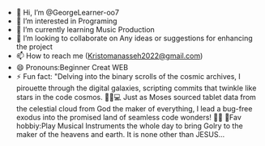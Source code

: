 - 👋 Hi, I’m @GeorgeLearner-oo7
- 👀 I’m interested in Programing 
- 🌱 I’m currently learning Music Production
- 💞️ I’m looking to collaborate on Any ideas or suggestions for enhancing the project 
- 📫 How to reach me (Kristomanasseh2022@gmail.com)
- 😄 Pronouns:Beginner Creat WEB 
- ⚡ Fun fact: "Delving into the binary scrolls of the cosmic archives, I pirouette through the digital galaxies, scripting commits that twinkle like stars in the code cosmos. 💃✨💻 Just as Moses sourced tablet data from the celestial cloud from God the maker of everything, I lead a bug-free exodus into the promised land of seamless code wonders! 🚀🌌
  🎸Fav hobbiy:Play Musical Instruments the whole day to bring Golry to the maker of the heavens and earth. It is none other than JESUS...
<!---
GeorgeLearner-oo7/GeorgeLearner-oo7 is a ✨ special ✨ repository because its `README.md` (this file) appears on your GitHub profile.
You can click the Preview link to take a look at your changes.
--->
